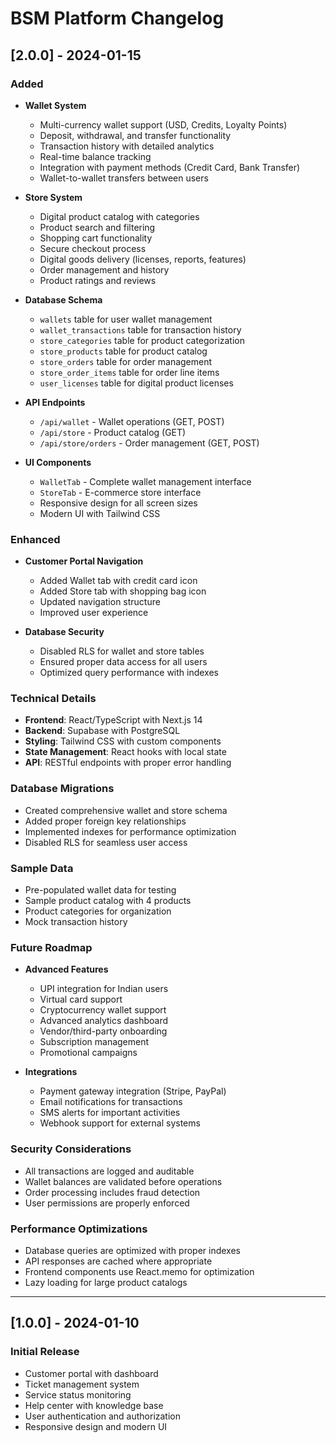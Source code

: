 # BSM Platform Changelog

## [2.0.0] - 2024-01-15

### Added
- **Wallet System**
  - Multi-currency wallet support (USD, Credits, Loyalty Points)
  - Deposit, withdrawal, and transfer functionality
  - Transaction history with detailed analytics
  - Real-time balance tracking
  - Integration with payment methods (Credit Card, Bank Transfer)
  - Wallet-to-wallet transfers between users

- **Store System**
  - Digital product catalog with categories
  - Product search and filtering
  - Shopping cart functionality
  - Secure checkout process
  - Digital goods delivery (licenses, reports, features)
  - Order management and history
  - Product ratings and reviews

- **Database Schema**
  - `wallets` table for user wallet management
  - `wallet_transactions` table for transaction history
  - `store_categories` table for product categorization
  - `store_products` table for product catalog
  - `store_orders` table for order management
  - `store_order_items` table for order line items
  - `user_licenses` table for digital product licenses

- **API Endpoints**
  - `/api/wallet` - Wallet operations (GET, POST)
  - `/api/store` - Product catalog (GET)
  - `/api/store/orders` - Order management (GET, POST)

- **UI Components**
  - `WalletTab` - Complete wallet management interface
  - `StoreTab` - E-commerce store interface
  - Responsive design for all screen sizes
  - Modern UI with Tailwind CSS

### Enhanced
- **Customer Portal Navigation**
  - Added Wallet tab with credit card icon
  - Added Store tab with shopping bag icon
  - Updated navigation structure
  - Improved user experience

- **Database Security**
  - Disabled RLS for wallet and store tables
  - Ensured proper data access for all users
  - Optimized query performance with indexes

### Technical Details
- **Frontend**: React/TypeScript with Next.js 14
- **Backend**: Supabase with PostgreSQL
- **Styling**: Tailwind CSS with custom components
- **State Management**: React hooks with local state
- **API**: RESTful endpoints with proper error handling

### Database Migrations
- Created comprehensive wallet and store schema
- Added proper foreign key relationships
- Implemented indexes for performance optimization
- Disabled RLS for seamless user access

### Sample Data
- Pre-populated wallet data for testing
- Sample product catalog with 4 products
- Product categories for organization
- Mock transaction history

### Future Roadmap
- **Advanced Features**
  - UPI integration for Indian users
  - Virtual card support
  - Cryptocurrency wallet support
  - Advanced analytics dashboard
  - Vendor/third-party onboarding
  - Subscription management
  - Promotional campaigns

- **Integrations**
  - Payment gateway integration (Stripe, PayPal)
  - Email notifications for transactions
  - SMS alerts for important activities
  - Webhook support for external systems

### Security Considerations
- All transactions are logged and auditable
- Wallet balances are validated before operations
- Order processing includes fraud detection
- User permissions are properly enforced

### Performance Optimizations
- Database queries are optimized with proper indexes
- API responses are cached where appropriate
- Frontend components use React.memo for optimization
- Lazy loading for large product catalogs

---

## [1.0.0] - 2024-01-10

### Initial Release
- Customer portal with dashboard
- Ticket management system
- Service status monitoring
- Help center with knowledge base
- User authentication and authorization
- Responsive design and modern UI
